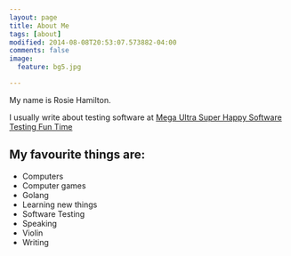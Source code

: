 ```yaml
---
layout: page
title: About Me
tags: [about]
modified: 2014-08-08T20:53:07.573882-04:00
comments: false
image:
  feature: bg5.jpg

---
```


My name is Rosie Hamilton.

I usually write about testing software at <a href="http://testingfuntime.blogspot.co.uk/"> Mega Ultra Super Happy Software Testing Fun Time </a>

## My favourite things are:

* Computers
* Computer games
* Golang
* Learning new things
* Software Testing
* Speaking
* Violin
* Writing
